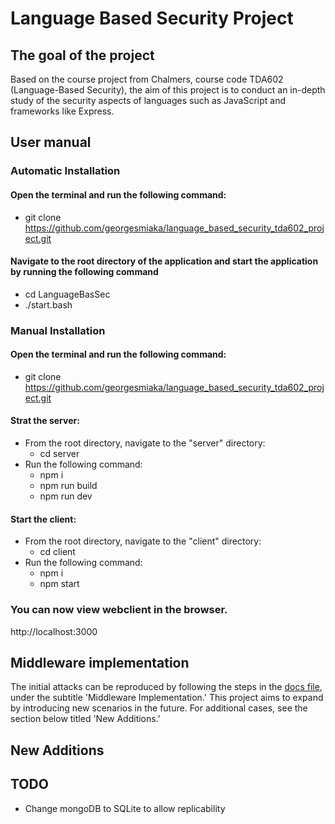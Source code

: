 # Language Based Security Project
## The goal of the project
Based on the course project from Chalmers, course code TDA602 (Language-Based Security), the aim of this project is to conduct an in-depth study of the security aspects of languages such as JavaScript and frameworks like Express.

## User manual
### Automatic Installation
#### Open the terminal and run the following command:
- git clone https://github.com/georgesmiaka/language_based_security_tda602_project.git
#### Navigate to the root directory of the application and start the application by running the following command
- cd LanguageBasSec
- ./start.bash

### Manual Installation
#### Open the terminal and run the following command:
- git clone https://github.com/georgesmiaka/language_based_security_tda602_project.git
 
#### Strat the server:
- From the root directory, navigate to the "server" directory:
  + cd server
- Run the following command:
  + npm i
  + npm run build
  + npm run dev
  
#### Start the client:
- From the root directory, navigate to the "client" directory:
  + cd client
- Run the following command:
  + npm i
  + npm start

### You can now view webclient in the browser.
http://localhost:3000

## Middleware implementation
The initial attacks can be reproduced by following the steps in the [docs file](https://github.com/georgesmiaka/LanguageBasSec/blob/main/docs/Project_Report_v1.0.pdf), under the subtitle 'Middleware Implementation.' This project aims to expand by introducing new scenarios in the future. For additional cases, see the section below titled 'New Additions.'

## New Additions

## TODO
- Change mongoDB to SQLite to allow replicability 

